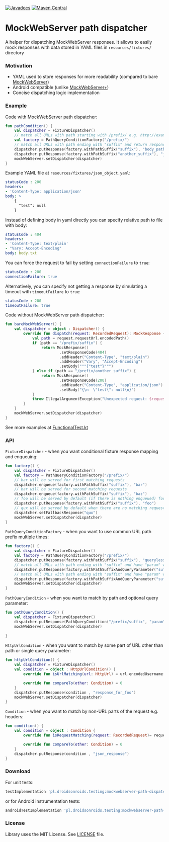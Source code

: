 [![Javadocs](https://javadoc.io/badge/pl.droidsonroids.testing/mockwebserver-path-dispatcher.svg?color=blue)](https://javadoc.io/doc/pl.droidsonroids.testing/mockwebserver-path-dispatcher)
[![Maven Central](https://maven-badges.herokuapp.com/maven-central/pl.droidsonroids.testing/mockwebserver-path-dispatcher/badge.svg?style=flat)](https://maven-badges.herokuapp.com/maven-central/pl.droidsonroids.testing/mockwebserver-path-dispatcher)

MockWebServer path dispatcher
=============

A helper for dispatching MockWebServer responses. It allows to easily mock responses with data
stored in YAML files in `resources/fixtures/` directory

### Motivation

- YAML used to store responses for more readability (compared to
  bare [MockWebServer](https://github.com/square/okhttp/tree/master/mockwebserver))
- Android compatible (unlike [MockWebServer+](https://github.com/orhanobut/mockwebserverplus))
- Concise dispatching logic implementation

### Example

Code with MockWebServer path dispatcher:

```kotlin
fun pathCondition() {
    val dispatcher = FixtureDispatcher()
    // match all URLs with path starting with /prefix/ e.g. http://example.test/prefix/
    val factory = PathQueryConditionFactory("/prefix/")
    // match all URLs with path ending with "suffix" and return response from fixtures/body_path.yaml
    dispatcher.putResponse(factory.withPathSuffix("suffix"), "body_path")
    dispatcher.putResponse(factory.withPathSuffix("another_suffix"), "json_object")
    mockWebServer.setDispatcher(dispatcher)
}
```

Example YAML file at `resources/fixtures/json_object.yaml`:

```yaml
statusCode : 200
headers:
- 'Content-Type: application/json'
body: >
    {
      "test": null
    }
```

Instead of defining body in yaml directly you can specify relative path to file with body:

```yaml
statusCode : 404
headers:
- 'Content-Type: text/plain'
- "Vary: Accept-Encoding"
body: body.txt
```

You can force the request to fail by setting `connectionFailure` to `true`:

```yaml
statusCode : 200
connectionFailure: true
```

Alternatively, you can specify not getting a response by simulating a timeout with `timeoutFailure` to `true`:

```yaml
statusCode : 200
timeoutFailure: true
```

Code without MockWebServer path dispatcher:

```kotlin
fun bareMockWebServer() {
    val dispatcher = object : Dispatcher() {
        override fun dispatch(request: RecordedRequest): MockResponse {
            val path = request.requestUrl.encodedPath()
            if (path == "/prefix/suffix") {
                return MockResponse()
                        .setResponseCode(404)
                        .addHeader("Content-Type", "text/plain")
                        .addHeader("Vary", "Accept-Encoding")
                        .setBody("""{"test"}""")
            } else if (path == "/prefix/another_suffix") {
                return MockResponse()
                        .setResponseCode(200)
                        .addHeader("Content-Type", "application/json")
                        .setBody("{\n  \"test\": null\n}")
            }
            throw IllegalArgumentException("Unexpected request: $request")
        }
    }
    mockWebServer.setDispatcher(dispatcher)
}
```

See more examples
at [FunctionalTest.kt](dispatcher/src/test/kotlin/pl/droidsonroids/testing/mockwebserver/FunctionalTest.kt)

### API

`FixtureDispatcher` - when you want conditional fixture response mapping and enqueuing:

```kotlin
fun factory() {
    val dispatcher = FixtureDispatcher()
    val factory = PathQueryConditionFactory("/prefix/")
    // bar will be served for first matching requests
    dispatcher.enqueue(factory.withPathSuffix("suffix"), "bar")
    // bar will be served for second matching requests
    dispatcher.enqueue(factory.withPathSuffix("suffix"), "baz")
    // foo will be served by default (if there is nothing enqueued) for subsequent matching requests
    dispatcher.putResponse(factory.withPathSuffix("suffix"), "foo")    
    // qux will be served by default when there are no matching requests
    dispatcher.setFallbackResponse("qux")    
    mockWebServer.setDispatcher(dispatcher)
}
```

`PathQueryConditionFactory` - when you want to use common URL path prefix multiple times:

```kotlin
fun factory() {
    val dispatcher = FixtureDispatcher()
    val factory = PathQueryConditionFactory("/prefix/")
    dispatcher.putResponse(factory.withPathSuffix("suffix"), "queryless_response")
    // match all URLs with path ending with "suffix" and have "param" with any value as query parameter e.g. http://example.test/prefix/user/suffix?param
    dispatcher.putResponse(factory.withPathSuffixAndQueryParameter("suffix", "param"), "response_with_query_parameter")
    // match all URLs with path ending with "suffix" and have "param" with "value" as query parameter e.g. http://example.test/prefix/user/suffix?param=value
    dispatcher.putResponse(factory.withPathSuffixAndQueryParameter("suffix", "param", "value"), "response_with_query_parameter_and_value")
    mockWebServer.setDispatcher(dispatcher)
}
```

`PathQueryCondition` - when you want to match by path and optional query parameter:

```kotlin
fun pathQueryCondition() {
    val dispatcher = FixtureDispatcher()
    dispatcher.putResponse(PathQueryCondition("/prefix/suffix", "param", "value"), "response_with_query_parameter_and_value")
    mockWebServer.setDispatcher(dispatcher)
    
}
```

`HttpUrlCondition` - when you want to match by some part of URL other than path or single query
parameter:

```kotlin
fun httpUrlCondition() {
    val dispatcher = FixtureDispatcher()
    val condition = object : HttpUrlCondition() {
        override fun isUrlMatching(url: HttpUrl) = url.encodedUsername() == "foo"

        override fun compareTo(other: Condition) = 0
    }
    dispatcher.putResponse(condition , "response_for_foo")
    mockWebServer.setDispatcher(dispatcher)    
}
```

`Condition` - when you want to match by non-URL parts of the request e.g. headers:

```kotlin
fun condition() {
    val condition = object : Condition {
        override fun isRequestMatching(request: RecordedRequest)= request.getHeader("Content-Type") == "application/json"

        override fun compareTo(other: Condition) = 0
    }
    dispatcher.putResponse(condition , "json_response")   
}
```

### Download

For unit tests:

```gradle
testImplementation 'pl.droidsonroids.testing:mockwebserver-path-dispatcher:1.1.1'
```

or for Android instrumentation tests:

```gradle
androidTestImplementation 'pl.droidsonroids.testing:mockwebserver-path-dispatcher:1.1.1'
```

### License

Library uses the MIT License. See [LICENSE](LICENSE) file.